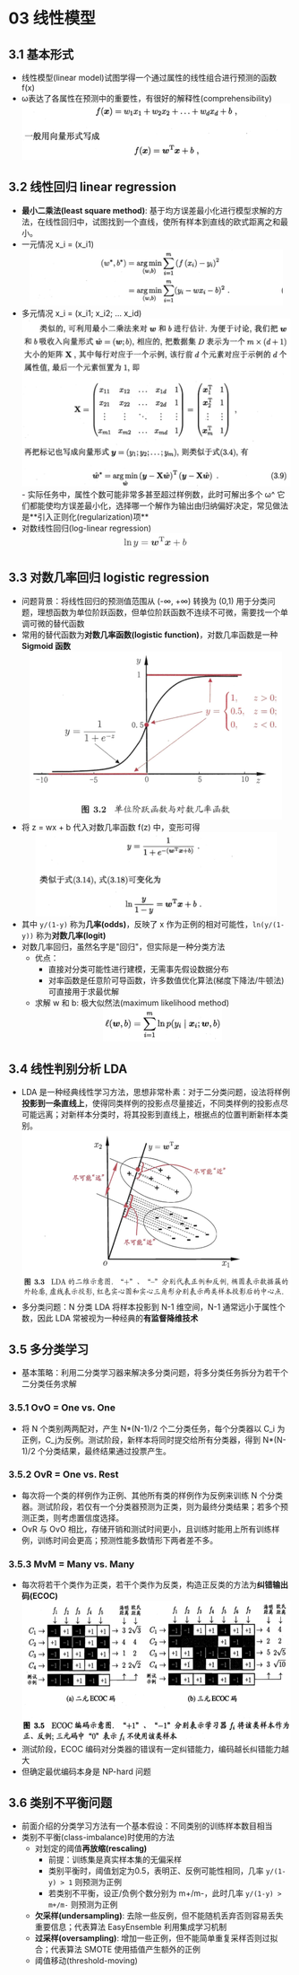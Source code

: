 # 03 线性模型

## 3.1 基本形式

- 线性模型(linear model)试图学得一个通过属性的线性组合进行预测的函数 f(x)
- ω表达了各属性在预测中的重要性，有很好的解释性(comprehensibility)
  <div align="center"><img src="./_images/3.1.0-1.png" height="100px" /></div>

## 3.2 线性回归 linear regression

- **最小二乘法(least square method)**: 基于均方误差最小化进行模型求解的方法，在线性回归中，试图找到一个直线，使所有样本到直线的欧式距离之和最小。
- 一元情况 x_i = (x_i1)
  <div align="center"><img src="./_images/3.2.0-1.png" height="100px" /></div>
- 多元情况 x_i = (x_i1; x_i2; ... x_id)
    <div align="center"><img src="./_images/3.2.0-2.png" height="300px" /></div>
    - 实际任务中，属性个数可能非常多甚至超过样例数，此时可解出多个 ω^ 它们都能使均方误差最小化，选择哪一个解作为输出由归纳偏好决定，常见做法是**引入正则化(regularization)项**
- 对数线性回归(log-linear regression)
  <div align="center"><img src="./_images/3.2.0-3.png" height="30px" /></div>

## 3.3 对数几率回归 logistic regression

- 问题背景：将线性回归的预测值范围从 (-∞, +∞) 转换为 (0,1) 用于分类问题，理想函数为单位阶跃函数，但单位阶跃函数不连续不可微，需要找一个单调可微的替代函数
- 常用的替代函数为**对数几率函数(logistic function)**，对数几率函数是一种 **Sigmoid 函数**
  <div align="center"><img src="./_images/3.3.0-1.png" height="300px" /></div>
- 将 z = wx + b 代入对数几率函数 f(z) 中，变形可得
  <div align="center"><img src="./_images/3.3.0-2.png" height="150px" /></div>
- 其中 `y/(1-y)` 称为**几率(odds)**，反映了 x 作为正例的相对可能性，`ln(y/(1-y))` 称为**对数几率(logit)**
- 对数几率回归，虽然名字是"回归"，但实际是一种分类方法
    - 优点：
        - 直接对分类可能性进行建模，无需事先假设数据分布
        - 对率函数是任意阶可导函数，许多数值优化算法(梯度下降法/牛顿法)可直接用于求最优解
    - 求解 w 和 b: 极大似然法(maximum likelihood method)
      <div align="center"><img src="./_images/3.3.0-3.png" height="60px" /></div>

## 3.4 线性判别分析 LDA

- LDA 是一种经典线性学习方法，思想非常朴素：对于二分类问题，设法将样例**投影到一条直线上**，使得同类样例的投影点尽量接近，不同类样例的投影点尽可能远离；对新样本分类时，将其投影到直线上，根据点的位置判断新样本类别。
  <div align="center"><img src="./_images/3.4.0-1.png" height="300px" /></div>
- 多分类问题：N 分类 LDA 将样本投影到 N-1 维空间，N-1 通常远小于属性个数，因此 LDA 常被视为一种经典的**有监督降维技术**

## 3.5 多分类学习

- 基本策略：利用二分类学习器来解决多分类问题，将多分类任务拆分为若干个二分类任务求解

### 3.5.1 OvO = One vs. One

- 将 N 个类别两两配对，产生 N\*(N-1)/2 个二分类任务，每个分类器以 C_i 为正例，C_j为反例。测试阶段，新样本将同时提交给所有分类器，得到 N\*(N-1)/2 个分类结果，最终结果通过投票产生。

### 3.5.2 OvR = One vs. Rest

- 每次将一个类的样例作为正例、其他所有类的样例作为反例来训练 N 个分类器。测试阶段，若仅有一个分类器预测为正类，则为最终分类结果；若多个预测正类，则考虑置信度选择。
- OvR 与 OvO 相比，存储开销和测试时间更小，且训练时能用上所有训练样例，训练时间会更高；预测性能多数情形下两者差不多。

### 3.5.3 MvM = Many vs. Many

- 每次将若干个类作为正类，若干个类作为反类，构造正反类的方法为**纠错输出码(ECOC)**
  <div align="center"><img src="./_images/3.5.3-1.png" height="250px" /></div>
- 测试阶段，ECOC 编码对分类器的错误有一定纠错能力，编码越长纠错能力越大
- 但确定最优编码本身是 NP-hard 问题

## 3.6 类别不平衡问题

- 前面介绍的分类学习方法有一个基本假设：不同类别的训练样本数目相当
- 类别不平衡(class-imbalance)时使用的方法
    - 对划定的阈值**再放缩(rescaling)**
        - 前提：训练集是真实样本集的无偏采样
        - 类别平衡时，阈值划定为0.5，表明正、反例可能性相同，几率 `y/(1-y) > 1` 则预测为正例
        - 若类别不平衡，设正/负例个数分别为 m+/m-，此时几率 `y/(1-y) > m+/m-` 则预测为正例
    - **欠采样(undersampling)**: 去除一些反例，但不能随机丢弃否则容易丢失重要信息；代表算法 EasyEnsemble 利用集成学习机制
    - **过采样(oversampling)**: 增加一些正例，但不能简单重复采样否则过拟合；代表算法 SMOTE 使用插值产生额外的正例
    - 阈值移动(threshold-moving)
